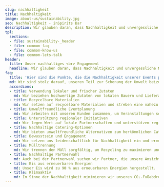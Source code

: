 ```yaml
---
slug: nachhaltigkeit
title: Nachhaltigkeit
image: about-us/sustainability.jpg
seo: Nachhaltigkeit - inSpirits Bar
description: Wir glauben daran, dass Nachhaltigkeit und unvergessliche Momente sich nicht im Weg stehen!…
tpl:
  sections:
  - file: sustainability-_header
  - file: common-faq
  - file: common-know-us
  - file: common-lets-talk
header:
  title: Unser nachhaltiges <br> Engagement
  headline: Wir glauben daran, dass Nachhaltigkeit und unvergessliche Momente sich nicht im Weg stehen!
faq:
  title: 'Hier sind die Punkte, die die Nachhaltigkeit unserer Events positiv beeinflussen:'
  md: Wir sind stolz darauf, unseren Teil zur Schonung der Umwelt beizutragen und gleichzeitig unvergessliche Momente zu schaffen. 🌿🍹
  accordions:
  - title: Verwendung lokaler und frischer Zutaten
    md: Wir beziehen hochwertige Zutaten von lokalen Bauern und Lieferanten, was die Transportwege verkürzt und die lokale Wirtschaft unterstützt.
  - title: Recycelbare Materialien
    md: Wir setzen auf recycelbare Materialien und streben eine nahezu Null-Abfall-Produktion an.
  - title: Umweltfreundliche Eventplanung
    md: Wir arbeiten mit unseren Kunden zusammen, um Veranstaltungen so umweltfreundlich wie möglich zu gestalten, indem wir sicherstellen, dass alle verwendeten Materialien wiederverwendet oder recycelt werden können.
  - title: Unterstützung regionaler Initiativen
    md: Wir legen Wert auf lokale Partnerschaften und unterstützen regionale Initiativen, was die Gemeinschaft stärkt und die Umwelt schont.
  - title: Nachhaltige Catering-Optionen
    md: Wir bieten umweltfreundliche Alternativen zum herkömmlichen Catering an, was die Menge an Abfall reduziert und die Umweltbelastung minimiert.
  - title: Bewusstsein und Engagement
    md: Wir setzen uns leidenschaftlich für Nachhaltigkeit ein und ermutigen unsere Kunden, umweltbewusste Entscheidungen zu treffen.
  - title: Mülltrennung
    md: Wir trennen den Müll sorgfältig, um Recycling zu maximieren und die Umweltbelastung zu minimieren.
  - title: Nachhaltige Partnerwahl
    md: Auch bei der Partnerwahl suchen wir Partner, die unsere Ansichten in puncto Nachhaltigkeit teilen.
  - title: Eis aus erneuerbaren Energien
    md: Unser Eis wird zu 90 % aus erneuerbaren Energien hergestellt.
  - title: Klimaaktiv
    md: Im Sinne der Nachhaltigkeit minimieren wir unseren CO₂-Fußabdruck und gleichen unvermeidbare Emissionen durch Aufforstungsprojekte aus.
---
```

